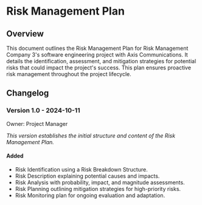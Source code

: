 # Risk Management Plan

## Overview
This document outlines the Risk Management Plan for Risk Management Company 3's software engineering project with Axis Communications. It details the identification, assessment, and mitigation strategies for potential risks that could impact the project's success. This plan ensures proactive risk management throughout the project lifecycle.

## Changelog

### Version 1.0 - 2024-10-11
Owner: Project Manager

*This version establishes the initial structure and content of the Risk Management Plan.*

#### Added
- Risk Identification using a Risk Breakdown Structure.
- Risk Description explaining potential causes and impacts.
- Risk Analysis with probability, impact, and magnitude assessments.
- Risk Planning outlining mitigation strategies for high-priority risks.
- Risk Monitoring plan for ongoing evaluation and adaptation. 
